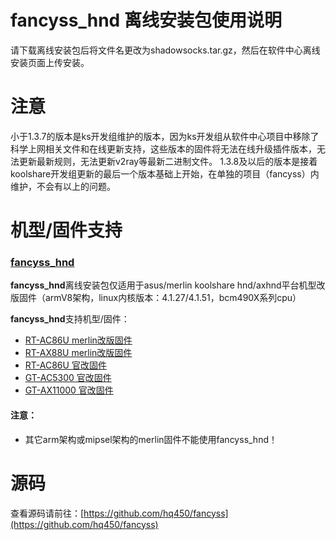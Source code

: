 # fancyss_hnd 离线安装包使用说明
请下载离线安装包后将文件名更改为shadowsocks.tar.gz，然后在软件中心离线安装页面上传安装。

# 注意
小于1.3.7的版本是ks开发组维护的版本，因为ks开发组从软件中心项目中移除了科学上网相关文件和在线更新支持，这些版本的固件将无法在线升级插件版本，无法更新最新规则，无法更新v2ray等最新二进制文件。
1.3.8及以后的版本是接着koolshare开发组更新的最后一个版本基础上开始，在单独的项目（fancyss）内维护，不会有以上的问题。

# 机型/固件支持
### [fancyss_hnd](https://github.com/hq450/fancyss/tree/master/fancyss_hnd)
**fancyss_hnd**离线安装包仅适用于asus/merlin koolshare hnd/axhnd平台机型改版固件（armV8架构，linux内核版本：4.1.27/4.1.51，bcm490X系列cpu）

**fancyss_hnd**支持机型/固件：
 * [RT-AC86U merlin改版固件](http://koolshare.cn/thread-127878-1-1.html)
 * [RT-AX88U merlin改版固件](http://koolshare.cn/thread-158199-1-1.html)
 * [RT-AC86U 官改固件](http://koolshare.cn/thread-139965-1-1.html)
 * [GT-AC5300 官改固件](http://koolshare.cn/thread-130902-1-1.html)
 * [GT-AX11000 官改固件](http://koolshare.cn/thread-159465-1-1.html)

#### 注意： 
* 其它arm架构或mipsel架构的merlin固件不能使用fancyss_hnd！

# 源码
查看源码请前往：[https://github.com/hq450/fancyss](https://github.com/hq450/fancyss)
